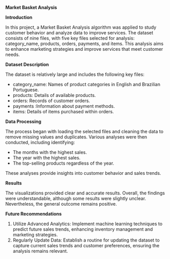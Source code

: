**Market Basket Analysis**

**Introduction**

In this project, a Market Basket Analysis algorithm was applied to study customer behavior and analyze data to improve services. The dataset consists of nine files, with five key files selected for analysis: category_name, products, orders, payments, and items. This analysis aims to enhance marketing strategies and improve services that meet customer needs.

**Dataset Description**

The dataset is relatively large and includes the following key files:
- category_name: Names of product categories in English and Brazilian Portuguese.
- products: Details of available products.
- orders: Records of customer orders.
- payments :Information about payment methods.
- items: Details of items purchased within orders.

**Data Processing**
  
The process began with loading the selected files and cleaning the data to remove missing values and duplicates. Various analyses were then conducted, including identifying:
- The months with the highest sales.
- The year with the highest sales.
- The top-selling products regardless of the year.

These analyses provide insights into customer behavior and sales trends.

**Results**

The visualizations provided clear and accurate results. Overall, the findings were understandable, although some results were slightly unclear. Nevertheless, the general outcome remains positive.

**Future Recommendations**

1. Utilize Advanced Analytics: Implement machine learning techniques to predict future sales trends, enhancing inventory management and marketing strategies.
2. Regularly Update Data: Establish a routine for updating the dataset to capture current sales trends and customer preferences, ensuring the analysis remains relevant.

